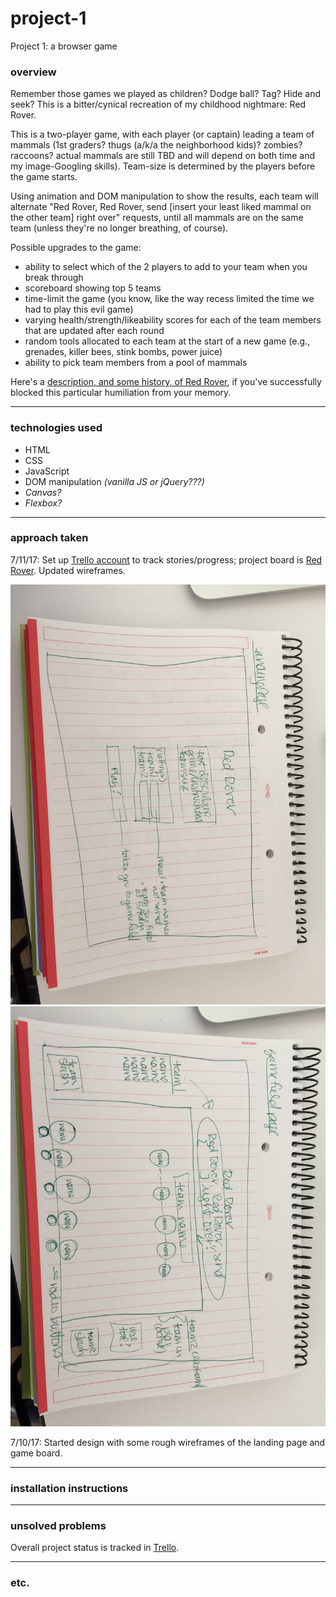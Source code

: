 # project-1
Project 1: a browser game

### overview

Remember those games we played as children? Dodge ball? Tag? Hide and seek? This is a bitter/cynical recreation of my childhood nightmare: Red Rover.

This is a two-player game, with each player (or captain) leading a team of mammals (1st graders? thugs (a/k/a the neighborhood kids)? zombies? raccoons? actual mammals are still TBD and will depend on both time and my image-Googling skills). Team-size is determined by the players before the game starts. 

Using animation and DOM manipulation to show the results, each team will alternate "Red Rover, Red Rover, send [insert your least liked mammal on the other team] right over" requests, until all mammals are on the same team (unless they're no longer breathing, of course).

Possible upgrades to the game:
* ability to select which of the 2 players to add to your team when you break through
* scoreboard showing top 5 teams
* time-limit the game (you know, like the way recess limited the time we had to play this evil game)
* varying health/strength/likeability scores for each of the team members that are updated after
each round
* random tools allocated to each team at the start of a new game (e.g., grenades, killer bees, stink bombs, power juice)
* ability to pick team members from a pool of mammals

Here's a [description, and some history, of Red Rover](https://en.wikipedia.org/wiki/Red_Rover), if you've successfully blocked this particular humiliation from your memory.

---

### technologies used
* HTML
* CSS
* JavaScript
* DOM manipulation _(vanilla JS or jQuery???)_
* _Canvas?_
* _Flexbox?_


---

### approach taken

7/11/17: Set up [Trello account](https://trello.com/conniekephart) to track stories/progress; project board is [Red Rover](https://trello.com/b/zXJaTWNl/red-rover). Updated wireframes.

![](assets/landingWireframe.JPG)
![](assets/gameWireframe.JPG)

7/10/17: Started design with some rough wireframes of the landing page and game board.


---

### installation instructions

---

### unsolved problems

Overall project status is tracked in [Trello](https://trello.com/b/zXJaTWNl/red-rover).

---

### etc.
